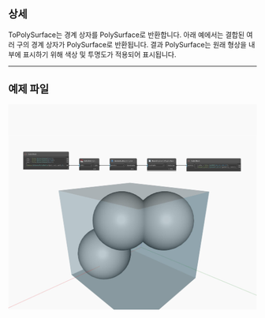 ## 상세
ToPolySurface는 경계 상자를 PolySurface로 반환합니다. 아래 예에서는 결합된 여러 구의 경계 상자가 PolySurface로 반환됩니다. 결과 PolySurface는 원래 형상을 내부에 표시하기 위해 색상 및 투명도가 적용되어 표시됩니다.
___
## 예제 파일

![ToPolySurface](./Autodesk.DesignScript.Geometry.BoundingBox.ToPolySurface_img.jpg)

